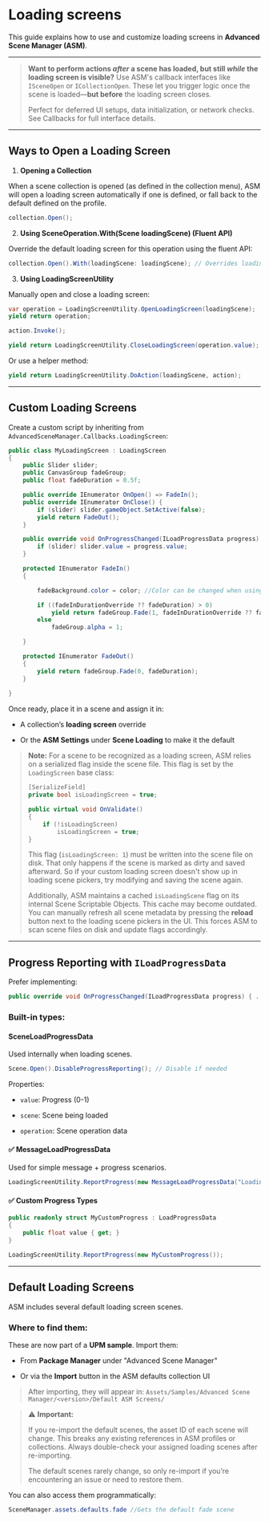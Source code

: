 # Loading screens

This guide explains how to use and customize loading screens in **Advanced Scene Manager (ASM)**.

---

> **Want to perform actions _************************************************************************after************************************************************************_ a scene has loaded, but still _************************************************************************while************************************************************************_ the loading screen is visible?** Use ASM's callback interfaces like `ISceneOpen` or `ICollectionOpen`. These let you trigger logic once the scene is loaded—**but before** the loading screen closes.
> 
> Perfect for deferred UI setups, data initialization, or network checks. See Callbacks for full interface details.

---

## Ways to Open a Loading Screen

1. **Opening a Collection**
   
When a scene collection is opened (as defined in the collection menu), ASM will open a loading screen automatically if one is defined, or fall back to the default defined on the profile.
```csharp
collection.Open();
```
    
2. **Using SceneOperation.With(Scene loadingScene) (Fluent API)**
    
Override the default loading screen for this operation using the fluent API:
```csharp
collection.Open().With(loadingScene: loadingScene); // Overrides loading screen for this operation
```
    
3. **Using LoadingScreenUtility**
   
Manually open and close a loading screen:
```csharp
var operation = LoadingScreenUtility.OpenLoadingScreen(loadingScene);
yield return operation;

action.Invoke();

yield return LoadingScreenUtility.CloseLoadingScreen(operation.value);
```

Or use a helper method:
```csharp
yield return LoadingScreenUtility.DoAction(loadingScene, action);
```

---

## Custom Loading Screens

Create a custom script by inheriting from `AdvancedSceneManager.Callbacks.LoadingScreen`:

```csharp
public class MyLoadingScreen : LoadingScreen
{
    public Slider slider;
    public CanvasGroup fadeGroup;
    public float fadeDuration = 0.5f;

    public override IEnumerator OnOpen() => FadeIn();
    public override IEnumerator OnClose() {
        if (slider) slider.gameObject.SetActive(false);
        yield return FadeOut();
    }

    public override void OnProgressChanged(ILoadProgressData progress) {
        if (slider) slider.value = progress.value;
    }

	protected IEnumerator FadeIn()
	{

		fadeBackground.color = color; //Color can be changed when using FadeUtility methods

		if ((fadeInDurationOverride ?? fadeDuration) > 0)
			yield return fadeGroup.Fade(1, fadeInDurationOverride ?? fadeDuration);
		else
			fadeGroup.alpha = 1;

	}

	protected IEnumerator FadeOut()
	{
		yield return fadeGroup.Fade(0, fadeDuration);
	}
        
}
```

Once ready, place it in a scene and assign it in:

- A collection’s **loading screen** override
    
- Or the **ASM Settings** under **Scene Loading** to make it the default

> **Note:** For a scene to be recognized as a loading screen, ASM relies on a serialized flag inside the scene file. This flag is set by the `LoadingScreen` base class:
> ```csharp
> [SerializeField]
> private bool isLoadingScreen = true;
> 
> public virtual void OnValidate()
> {
>     if (!isLoadingScreen)
>         isLoadingScreen = true;
> }
> ```
> This flag (`isLoadingScreen: 1`) must be written into the scene file on disk. That only happens if the scene is marked as dirty and saved afterward. So if your custom loading screen doesn't show up in loading scene pickers, try modifying and saving the scene again.
> 
> Additionally, ASM maintains a cached `isLoadingScene` flag on its internal Scene Scriptable Objects. This cache may become outdated. You can manually refresh all scene metadata by pressing the **reload** button next to the loading scene pickers in the UI. This forces ASM to scan scene files on disk and update flags accordingly.

---

## Progress Reporting with `ILoadProgressData`

Prefer implementing:

```csharp
public override void OnProgressChanged(ILoadProgressData progress) { ... }
```

### Built-in types:

#### SceneLoadProgressData

Used internally when loading scenes.

```csharp
Scene.Open().DisableProgressReporting(); // Disable if needed
```

Properties:

- `value`: Progress (0-1)
    
- `scene`: Scene being loaded
    
- `operation`: Scene operation data
    

#### ✅ MessageLoadProgressData

Used for simple message + progress scenarios.

```csharp
LoadingScreenUtility.ReportProgress(new MessageLoadProgressData("Loading...", 0.5f));
```

#### ✅ Custom Progress Types

```csharp
public readonly struct MyCustomProgress : LoadProgressData 
{
    public float value { get; }
}

LoadingScreenUtility.ReportProgress(new MyCustomProgress());
```

---

## Default Loading Screens

ASM includes several default loading screen scenes.

### Where to find them:

These are now part of a **UPM sample**. Import them:

- From **Package Manager** under "Advanced Scene Manager"
    
- Or via the **Import** button in the ASM defaults collection UI

> After importing, they will appear in: `Assets/Samples/Advanced Scene Manager/<version>/Default ASM Screens/`

> ⚠️ **Important:**
> 
> If you re-import the default scenes, the asset ID of each scene will change. This breaks any existing references in ASM profiles or collections. Always double-check your assigned loading scenes after re-importing.
> 
> The default scenes rarely change, so only re-import if you’re encountering an issue or need to restore them.

You can also access them programmatically:
```csharp
SceneManager.assets.defaults.fade //Gets the default fade scene
```
